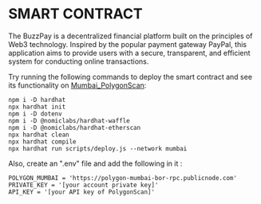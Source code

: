 # SMART CONTRACT

The BuzzPay is a decentralized financial platform built on the principles of Web3 technology. Inspired by the popular payment gateway PayPal, this application aims to provide users with a secure, transparent, and efficient system for conducting online transactions.

Try running the following commands to deploy the smart contract and see its functionality on [Mumbai_PolygonScan](https://mumbai.polygonscan.com/):

```shell
npm i -D hardhat 
npx hardhat init
npm i -D dotenv
npm i -D @nomiclabs/hardhat-waffle
npm i -D @nomiclabs/hardhat-etherscan
npx hardhat clean
npx hardhat compile
npx hardhat run scripts/deploy.js --network mumbai
```
Also, create an ".env" file and add the following in it :

```shell
POLYGON_MUMBAI = 'https://polygon-mumbai-bor-rpc.publicnode.com'
PRIVATE_KEY = '[your account private key]' 
API_KEY = '[your API key of PolygonScan]'
```
